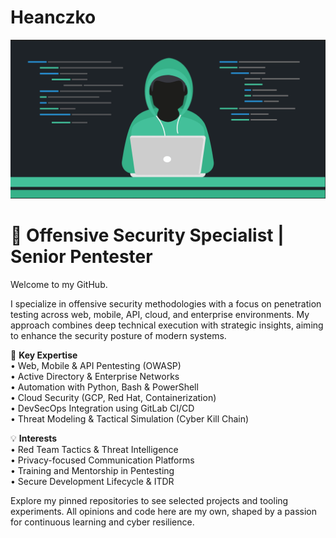 # Heanczko

![Image text](https://raw.githubusercontent.com/heanczko311299/heanczko311299/main/img/fondo.png)

# 🔐 Offensive Security Specialist | Senior Pentester

Welcome to my GitHub.

I specialize in offensive security methodologies with a focus on penetration testing across web, mobile, API, cloud, and enterprise environments. My approach combines deep technical execution with strategic insights, aiming to enhance the security posture of modern systems.

🧰 **Key Expertise**  
• Web, Mobile & API Pentesting (OWASP)  
• Active Directory & Enterprise Networks  
• Automation with Python, Bash & PowerShell  
• Cloud Security (GCP, Red Hat, Containerization)  
• DevSecOps Integration using GitLab CI/CD  
• Threat Modeling & Tactical Simulation (Cyber Kill Chain)  

💡 **Interests**  
• Red Team Tactics & Threat Intelligence  
• Privacy-focused Communication Platforms  
• Training and Mentorship in Pentesting  
• Secure Development Lifecycle & ITDR  

Explore my pinned repositories to see selected projects and tooling experiments. All opinions and code here are my own, shaped by a passion for continuous learning and cyber resilience.

